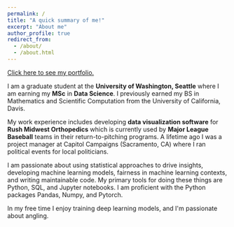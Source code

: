 ```yaml
---
permalink: /
title: "A quick summary of me!"
excerpt: "About me"
author_profile: true
redirect_from: 
  - /about/
  - /about.html
---
```

[Click here to see my portfolio.](https://nadr0jj.github.io/portfolio/)

I am a graduate student at the **University of Washington, Seattle** where I am earning my **MSc** in **Data Science**. I previously earned my BS in Mathematics and Scientific Computation from the University of California, Davis. 

My work experience includes developing **data visualization software** for **Rush Midwest Orthopedics** which is currently used by **Major League Baseball** teams in their return-to-pitching programs. A lifetime ago I was a project manager at Capitol Campaigns (Sacramento, CA) where I ran political events for local politicians. 

I am passionate about using statistical approaches to drive insights, developing machine learning models, fairness in machine learning contexts, and writing maintainable code. My primary tools for doing these things are Python, SQL, and Jupyter notebooks. I am proficient with the Python packages Pandas, Numpy, and Pytorch.

In my free time I enjoy training deep learning models, and I'm passionate about angling. 
